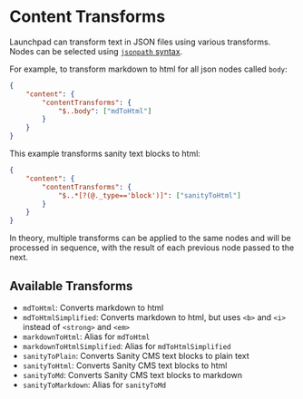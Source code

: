 # Content Transforms

Launchpad can transform text in JSON files using various transforms. Nodes can be selected using [`jsonpath` syntax](https://www.npmjs.com/package/jsonpath#user-content-jsonpath-syntax).

For example, to transform markdown to html for all json nodes called `body`:

```json
{
	"content": {
		"contentTransforms": {
			"$..body": ["mdToHtml"]
		}
	}
}
```

This example transforms sanity text blocks to html:

```json
{
	"content": {
		"contentTransforms": {
			"$..*[?(@._type=='block')]": ["sanityToHtml"]
		}
	}
}
```

In theory, multiple transforms can be applied to the same nodes and will be processed in sequence, with the result of each previous node passed to the next.

## Available Transforms

- `mdToHtml`: Converts markdown to html
- `mdToHtmlSimplified`: Converts markdown to html, but uses `<b>` and `<i>` instead of `<strong>` and `<em>`
- `markdownToHtml`: Alias for `mdToHtml`
- `markdownToHtmlSimplified`: Alias for `mdToHtmlSimplified`
- `sanityToPlain`: Converts Sanity CMS text blocks to plain text
- `sanityToHtml`: Converts Sanity CMS text blocks to html
- `sanityToMd`: Converts Sanity CMS text blocks to markdown
- `sanityToMarkdown`: Alias for `sanityToMd`
